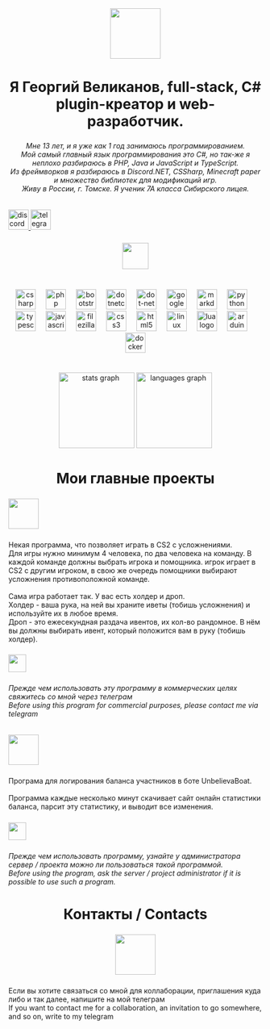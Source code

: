 <div align="center">
  <img height="100" src="https://readme-typing-svg.demolab.com?font=Fira+Code&size=100&pause=1000&color=F7F7F7&background=000000&center=true&vCenter=true&repeat=false&width=1020&height=100&lines=%D0%9F%D1%80%D0%B8%D0%B2%D0%B5%D1%82%2C+%D1%8F+G0Shark"  />
</div>

###

<h1 align="center">Я Георгий Великанов, full-stack, C# plugin-креатор и web-разработчик.</h1>

###

<h6 align="center">Мне 13 лет, и я уже как 1 год занимаюсь программированием.<br>Мой самый главный язык программирования это C#, но так-же я неплохо разбираюсь в PHP, Java и JavaScript и TypeScript.<br>Из фреймворков я разбираюсь в Discord.NET, CSSharp, Minecraft paper и множество библиотек для модификаций игр.<br>Живу в России, г. Томске. Я ученик 7А класса Сибирского лицея.</h6>

###

<div align="left">
  <a href="https://discord.com/users/789155254494953522" target="_blank">
    <img src="https://img.shields.io/static/v1?message=Discord&logo=discord&label=&color=7289DA&logoColor=white&labelColor=&style=for-the-badge" height="40" alt="discord logo"  />
  </a>
  <a href="https://web.telegram.org/k/#@G0SharkTelegram" target="_blank">
    <img src="https://img.shields.io/static/v1?message=Telegram&logo=telegram&label=&color=2CA5E0&logoColor=white&labelColor=&style=for-the-badge" height="40" alt="telegram logo"  />
  </a>
</div>

###

<div align="center">
  <img height="52" src="https://readme-typing-svg.demolab.com?font=Fira+Code&size=50&pause=1000&color=F7F7F7&background=000000&center=true&vCenter=true&width=870&lines=%D0%9C%D0%BE%D0%B9+%D1%80%D0%B0%D0%B1%D0%BE%D1%87%D0%B8%D0%B9+%D1%81%D1%82%D1%8D%D0%BA+%D0%B8+%D1%81%D1%82%D0%B0%D1%82%D0%B8%D1%81%D1%82%D0%B8%D0%BA%D0%B0"  />
</div>

###

<br clear="both">

<div align="center">
  <img src="https://cdn.jsdelivr.net/gh/devicons/devicon/icons/csharp/csharp-original.svg" height="40" alt="csharp logo"  />
  <img width="12" />
  <img src="https://cdn.jsdelivr.net/gh/devicons/devicon/icons/php/php-original.svg" height="40" alt="php logo"  />
  <img width="12" />
  <img src="https://cdn.jsdelivr.net/gh/devicons/devicon/icons/bootstrap/bootstrap-original.svg" height="40" alt="bootstrap logo"  />
  <img width="12" />
  <img src="https://cdn.jsdelivr.net/gh/devicons/devicon/icons/dotnetcore/dotnetcore-original.svg" height="40" alt="dotnetcore logo"  />
  <img width="12" />
  <img src="https://cdn.jsdelivr.net/gh/devicons/devicon/icons/dot-net/dot-net-original.svg" height="40" alt="dot-net logo"  />
  <img width="12" />
  <img src="https://cdn.jsdelivr.net/gh/devicons/devicon/icons/googlecloud/googlecloud-original.svg" height="40" alt="googlecloud logo"  />
  <img width="12" />
  <img src="https://cdn.jsdelivr.net/gh/devicons/devicon/icons/markdown/markdown-original.svg" height="40" alt="markdown logo"  />
  <img width="12" />
  <img src="https://cdn.jsdelivr.net/gh/devicons/devicon/icons/python/python-original.svg" height="40" alt="python logo"  />
  <img width="12" />
  <img src="https://cdn.jsdelivr.net/gh/devicons/devicon/icons/typescript/typescript-original.svg" height="40" alt="typescript logo"  />
  <img width="12" />
  <img src="https://cdn.jsdelivr.net/gh/devicons/devicon/icons/javascript/javascript-original.svg" height="40" alt="javascript logo"  />
  <img width="12" />
  <img src="https://cdn.jsdelivr.net/gh/devicons/devicon/icons/filezilla/filezilla-plain.svg" height="40" alt="filezilla logo"  />
  <img width="12" />
  <img src="https://cdn.jsdelivr.net/gh/devicons/devicon/icons/css3/css3-original.svg" height="40" alt="css3 logo"  />
  <img width="12" />
  <img src="https://cdn.jsdelivr.net/gh/devicons/devicon/icons/html5/html5-original.svg" height="40" alt="html5 logo"  />
  <img width="12" />
  <img src="https://cdn.jsdelivr.net/gh/devicons/devicon/icons/linux/linux-original.svg" height="40" alt="linux logo"  />
  <img width="12" />
  <img src="https://cdn.jsdelivr.net/gh/devicons/devicon/icons/lua/lua-original.svg" height="40" alt="lua logo"  />
  <img width="12" />
  <img src="https://cdn.jsdelivr.net/gh/devicons/devicon/icons/arduino/arduino-original.svg" height="40" alt="arduino logo"  />
  <img width="12" />
  <img src="https://cdn.jsdelivr.net/gh/devicons/devicon/icons/docker/docker-original.svg" height="40" alt="docker logo"  />
</div>

###

<br clear="both">

<div align="center">
  <img src="https://github-readme-stats.vercel.app/api?username=G0Shark&hide_title=false&hide_rank=false&show_icons=true&include_all_commits=true&count_private=true&disable_animations=false&theme=dracula&locale=en&hide_border=false&order=1" height="150" alt="stats graph"  />
  <img src="https://github-readme-stats.vercel.app/api/top-langs?username=G0Shark&locale=en&hide_title=false&layout=compact&card_width=320&langs_count=5&theme=dracula&hide_border=false&order=2" height="150" alt="languages graph"  />
</div>

###

<h1 align="center">Мои главные проекты</h1>

###

<div align="left">
  <img height="60" src="https://readme-typing-svg.demolab.com?font=Fira+Code&size=50&pause=1000&color=F7F7F7&background=000000&center=true&vCenter=true&width=480&lines=CS2_compilations&repeat=false"  />
</div>

###

<p align="left">Некая программа, что позволяет играть в CS2 с усложнениями.<br>Для игры нужно минимум 4 человека, по два человека на команду. В каждой команде должны выбрать игрока и помощника. игрок играет в CS2 с другим игроком, в свою же очередь помощники выбирают усложнения противоположной команде.<br><br>Сама игра работает так. У вас есть холдер и дроп.<br>Холдер - ваша рука, на ней вы храните иветы (тобишь усложнения) и используйте их в любое время.<br>Дроп - это ежесекундная раздача ивентов, их кол-во рандомное. В нём вы должны выбирать ивент, который положится вам в руку (тобишь холдер).</p>

###

<div align="left">
  <img height="35" src="https://readme-typing-svg.demolab.com?font=Fira+Code&size=50&pause=1000&color=F7F7F7&background=FF0000&center=true&vCenter=true&width=480&lines=%D0%92%D0%9D%D0%98%D0%9C%D0%90%D0%9D%D0%98%D0%95+%2F+ALERT"  />
</div>

###

<h6 align="left">Прежде чем использовать эту программу в коммерческих целях свяжитесь со мной через телеграм<br>Before using this program for commercial purposes, please contact me via telegram</h6>

###

<div align="left">
  <img height="60" src="https://readme-typing-svg.demolab.com?font=Fira+Code&size=50&pause=1000&color=F7F7F7&background=000000&center=true&vCenter=true&width=600&lines=UnbelievaBoat_Logger&repeat=false"  />
</div>

###

<p align="left">Програма для логирования баланса участников в боте UnbelievaBoat.<br><br>Программа каждые несколько минут скачивает сайт онлайн статистики баланса, парсит эту статистику, и выводит все изменения.</p>

###

<div align="left">
  <img height="35" src="https://readme-typing-svg.demolab.com?font=Fira+Code&size=50&pause=1000&color=F7F7F7&background=FF0000&center=true&vCenter=true&width=480&lines=%D0%92%D0%9D%D0%98%D0%9C%D0%90%D0%9D%D0%98%D0%95+%2F+ALERT"  />
</div>

###

<h6 align="left">Прежде чем использовать программу, узнайте у администратора сервер / проекта можно ли пользоваться такой программой.<br>Before using the program, ask the server / project administrator if it is possible to use such a program.</h6>

###

<h1 align="center">Контакты / Contacts</h1>

###

<div align="center">
  <img height="80" src="https://readme-typing-svg.demolab.com?font=Fira+Code&size=50&pause=1000&color=F7F7F7&background=000000&center=true&vCenter=true&width=600&lines=%D0%9C%D0%BE%D0%B8+%D0%BA%D0%BE%D0%BD%D1%82%D0%B0%D0%BA%D1%82%D1%8B+%D1%82%D1%83%D1%82;My+contacts+here"  />
</div>

###

<p align="left">Если вы хотите связаться со мной для коллаборации, приглашения куда либо и так далее, напишите на мой телеграм<br>If you want to contact me for a collaboration, an invitation to go somewhere, and so on, write to my telegram</p>

###
